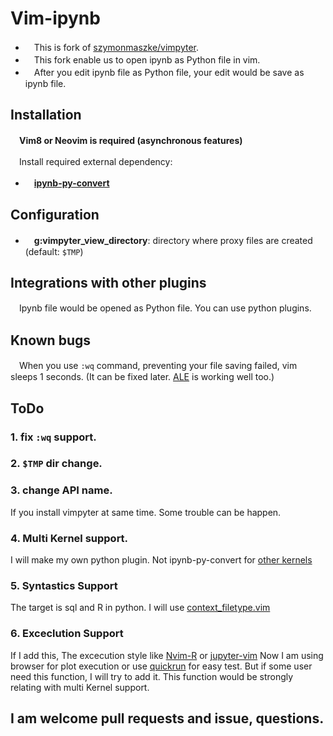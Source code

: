 # Vim-ipynb

- 　This is fork of [szymonmaszke/vimpyter](https://github.com/szymonmaszke/vimpyter).
- 　This fork enable us to open ipynb as Python file in vim.
- 　After you edit ipynb file as Python file, your edit would be save as ipynb file.

## Installation

　**Vim8 or Neovim is required (asynchronous features)**

　Install required external dependency:

- 　**[ipynb-py-convert](https://github.com/kiwi0fruit/ipynb-py-convert)**

## Configuration

- 　**g:vimpyter_view_directory**: directory where proxy files are created (default: `$TMP`)

## Integrations with other plugins

　Ipynb file would be opened as Python file. You can use python plugins.

## Known bugs

　When you use `:wq` command, preventing your file saving failed, vim sleeps 1 seconds. (It can be fixed later. [ALE](https://github.com/dense-analysis/ale) is working well too.)

## ToDo
  ### 1. fix `:wq` support.
  ### 2. `$TMP` dir change.
  ### 3. change API name.
  If you install vimpyter at same time. Some trouble can be happen.       
  ### 4. Multi Kernel support.
  I will make my own python plugin. Not ipynb-py-convert for [other kernels](https://github.com/jupyter/jupyter/wiki/Jupyter-kernels)
  ### 5. Syntastics Support
   The target is sql and R in python. I will use [context_filetype.vim](https://github.com/Shougo/context_filetype.vim)
  ### 6. Exceclution Support
  If I add this, The excecution style like [Nvim-R](https://github.com/jalvesaq/Nvim-R) or [jupyter-vim](https://github.com/wmvanvliet/jupyter-vim)
  Now I am using browser for plot execution or use [quickrun](https://github.com/thinca/vim-quickrun) for easy test.
  But if some user need this function, I will try to add it.
  This function would be strongly relating with multi Kernel support.
##
## I am welcome pull requests and issue, questions.
